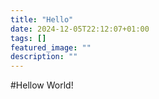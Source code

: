 ```yaml
---
title: "Hello"
date: 2024-12-05T22:12:07+01:00
tags: []
featured_image: ""
description: ""
---
```



#Hellow World!
